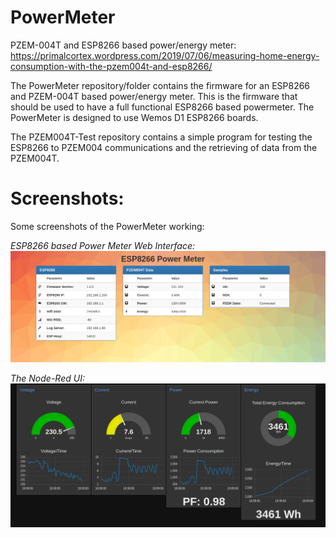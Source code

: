 # PowerMeter
PZEM-004T and ESP8266 based power/energy meter: https://primalcortex.wordpress.com/2019/07/06/measuring-home-energy-consumption-with-the-pzem004t-and-esp8266/

The PowerMeter repository/folder contains the firmware for an ESP8266 and PZEM-004T based power/energy meter. This is the firmware that should be used to have a full functional ESP8266 based powermeter.
The PowerMeter is designed to use Wemos D1 ESP8266 boards.

The PZEM004T-Test repository contains a simple program for testing the ESP8266 to PZEM004 communications and the retrieving of data from the PZEM004T.

# Screenshots:

Some screenshots of the PowerMeter working:

*ESP8266 based Power Meter Web Interface:*
![](/images/web_page.png?raw=true)

*The Node-Red UI:*
![](/images/node_red.png?raw=true)

